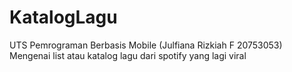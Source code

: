 # KatalogLagu
UTS Pemrograman Berbasis Mobile (Julfiana Rizkiah F 20753053)
Mengenai list atau katalog lagu dari spotify yang lagi viral

